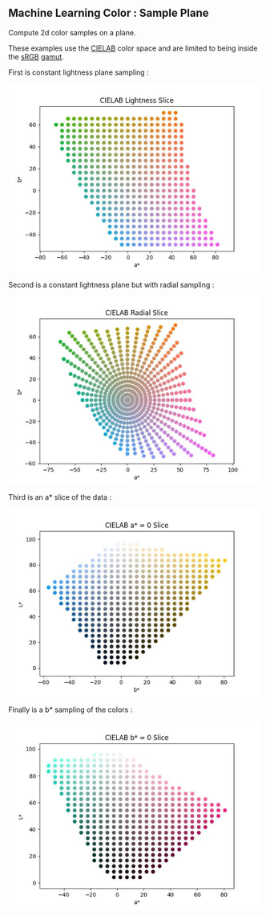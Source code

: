 
## Machine Learning Color : Sample Plane

Compute 2d color samples on a plane. 

These examples use the [CIELAB](https://en.wikipedia.org/wiki/CIELAB_color_space) color space and are limited to being inside the [sRGB](https://en.wikipedia.org/wiki/SRGB) [gamut](https://en.wikipedia.org/wiki/Gamut).

First is constant lightness plane sampling :

<img src="mlcolor_lightness_slice-01.jpg" width=500px>

Second is a constant lightness plane but with radial sampling :

<img src="mlcolor_radial_slice-01.jpg" width=500px>

Third is an a* slice of the data :

<img src="mlcolor_a_star_slice-01.jpg" width=500px>

Finally is a b* sampling of the colors :

<img src="mlcolor_b_star_slice-01.jpg" width=500px>

